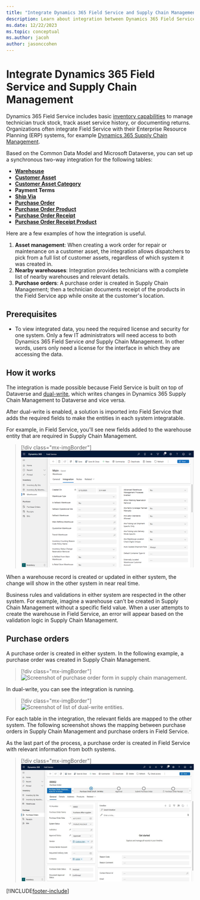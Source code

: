 ```yaml
---
title: "Integrate Dynamics 365 Field Service and Supply Chain Management | MicrosoftDocs"
description: Learn about integration between Dynamics 365 Field Service and Dynamics 365 Supply Chain Management.
ms.date: 12/22/2023
ms.topic: conceptual
ms.author: jacoh
author: jasonccohen
---
```


# Integrate Dynamics 365 Field Service and Supply Chain Management

Dynamics 365 Field Service includes basic [inventory capabilities](./inventory-purchasing-returns-overview.md) to manage technician truck stock, track asset service history, or documenting returns. Organizations often integrate Field Service with their Enterprise Resource Planning (ERP) systems, for example [Dynamics 365 Supply Chain Management](/dynamics365/supply-chain/).

Based on the Common Data Model and Microsoft Dataverse, you can set up a synchronous two-way integration for the following tables:

- [**Warehouse**](./developer/reference/entities/msdyn_warehouse.md)
- [**Customer Asset**](./developer/reference/entities/msdyn_customerasset.md)
- [**Customer Asset Category**](./developer/reference/entities/msdyn_customerassetcategory.md)
- **Payment Terms**
- [**Ship Via**](./developer/reference/entities/msdyn_shipvia.md)
- [**Purchase Order**](./developer/reference/entities/msdyn_purchaseorder.md)
- [**Purchase Order Product**](./developer/reference/entities/msdyn_purchaseorderproduct.md)
- [**Purchase Order Receipt**](./developer/reference/entities/msdyn_purchaseorderreceipt.md)
- [**Purchase Order Receipt Product**](./developer/reference/entities/msdyn_purchaseorderreceiptproduct.md)

Here are a few examples of how the integration is useful.

1. **Asset management**: When creating a work order for repair or maintenance on a customer asset, the integration allows dispatchers to pick from a full list of customer assets, regardless of which system it was created in.
2. **Nearby warehouses**: Integration provides technicians with a complete list of nearby warehouses and relevant details.
3. **Purchase orders**: A purchase order is created in Supply Chain Management; then a technician documents receipt of the products in the Field Service app while onsite at the customer's location.

## Prerequisites

- To view integrated data, you need the required license and security for one system. Only a few IT administrators will need access to both Dynamics 365 Field Service *and* Supply Chain Management. In other words, users only need a license for the interface in which they are accessing the data.

## How it works

The integration is made possible because Field Service is built on top of Dataverse and [dual-write](https://powerapps.microsoft.com/blog/announcing-dual-write-preview/), which writes changes in Dynamics 365 Supply Chain Management to Dataverse and vice versa.

After dual-write is enabled, a solution is imported into Field Service that adds the required fields to make the entities in each system integratable.

For example, in Field Service, you'll see new fields added to the warehouse entity that are required in Supply Chain Management.

> [!div class="mx-imgBorder"]
> ![Screenshot of a warehouse, showing the integration section.](./media/inventory-warehouse-supply-chain2.png)

When a warehouse record is created or updated in either system, the change will show in the other system in near real time.

Business rules and validations in either system are respected in the other system. For example, imagine a warehouse can't be created in Supply Chain Management without a specific field value. When a user attempts to create the warehouse in Field Service, an error will appear based on the validation logic in Supply Chain Management.

## Purchase orders

A purchase order is created in either system. In the following example, a purchase order was created in Supply Chain Management.

> [!div class="mx-imgBorder"]
> ![Screenshot of purchase order form in supply chain management.](./media/scm-po-form.jpg)

In dual-write, you can see the integration is running.

> [!div class="mx-imgBorder"]
> ![Screenshot of list of dual-write entities.](./media/scm-dual-write-map-list.jpg)

For each table in the integration, the relevant fields are mapped to the other system. The following screenshot shows the mapping between purchase orders in Supply Chain Management and purchase orders in Field Service.

As the last part of the process, a purchase order is created in Field Service with relevant information from both systems.

> [!div class="mx-imgBorder"]
> ![Screenshot of purchase order in Field Service.](./media/scm-po-form-fs.jpg)

[!INCLUDE[footer-include](../includes/footer-banner.md)]
